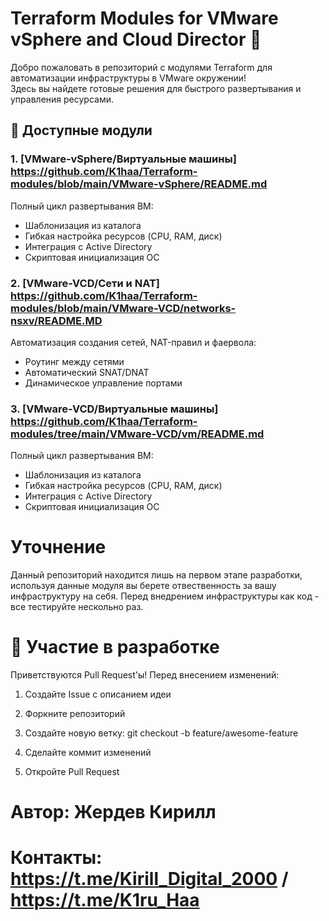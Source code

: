 # Terraform Modules for VMware vSphere and Cloud Director 🚀

Добро пожаловать в репозиторий с модулями Terraform для автоматизации инфраструктуры в VMware окружении!  
Здесь вы найдете готовые решения для быстрого развертывания и управления ресурсами.

## 🧩 Доступные модули

### 1. [VMware-vSphere/Виртуальные машины] https://github.com/K1haa/Terraform-modules/blob/main/VMware-vSphere/README.md
Полный цикл развертывания ВМ:
- Шаблонизация из каталога
- Гибкая настройка ресурсов (CPU, RAM, диск)
- Интеграция с Active Directory
- Скриптовая инициализация ОС

### 2. [VMware-VCD/Сети и NAT] https://github.com/K1haa/Terraform-modules/blob/main/VMware-VCD/networks-nsxv/README.MD
Автоматизация создания сетей, NAT-правил и фаервола:
- Роутинг между сетями
- Автоматический SNAT/DNAT
- Динамическое управление портами

### 3. [VMware-VCD/Виртуальные машины] https://github.com/K1haa/Terraform-modules/tree/main/VMware-VCD/vm/README.md
Полный цикл развертывания ВМ:
- Шаблонизация из каталога
- Гибкая настройка ресурсов (CPU, RAM, диск)
- Интеграция с Active Directory
- Скриптовая инициализация ОС


# Уточнение

Данный репозиторий находится лишь на первом этапе разработки, используя данные модуля вы берете отвественность за вашу инфраструктуру на себя.
Перед внедрением инфраструктуры как код - все тестируйте нескольно раз.

# 🤝 Участие в разработке
Приветствуются Pull Request'ы! Перед внесением изменений:

1. Создайте Issue с описанием идеи

2. Форкните репозиторий

3. Создайте новую ветку: git checkout -b feature/awesome-feature

4. Сделайте коммит изменений

5. Откройте Pull Request


# Автор: Жердев Кирилл
# Контакты: https://t.me/Kirill_Digital_2000 / https://t.me/K1ru_Haa